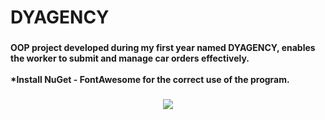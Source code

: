 <h1 align="left">DYAGENCY</h1>

###

<h4 align="left">OOP project developed during my first year named DYAGENCY, enables the worker to submit and manage car orders effectively.<br><br>*Install NuGet - FontAwesome for the correct use of the program.</h4>

###

<div align="center">
  <img height="" src="https://i.imgur.com/NY6oIFJ.png"  />
</div>

###
